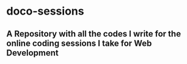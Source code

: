 # doco-sessions

## A Repository with all the codes I write for the online coding sessions I take for Web Development
